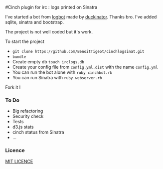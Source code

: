 #Cinch plugin for irc : logs printed on Sinatra

I've started a bot from [logbot](https://github.com/duckinator/logbot) made by [duckinator](https://github.com/duckinator). Thanks bro. 
I've added sqlite, sinatra and bootstrap. 

The project is not well coded but it's work. 

To start the project
 * `git clone https://github.com/BenoitTigeot/cinchlogsinat.git`
 * `bundle`
 * Create empty db `touch irclogs.db`
 * Create your config file from `config.yml.dist` with the name `config.yml`
 * You can run the bot alone with `ruby cinchbot.rb`
 * You can run Sinatra with `ruby webserver.rb`

Fork it ! 

### To Do

* Big refactoring
* Security check
* Tests
* d3.js stats
* cinch status from Sinatra
* ...

### Licence

[MIT LICENCE](http://www.opensource.org/licenses/mit-license)
